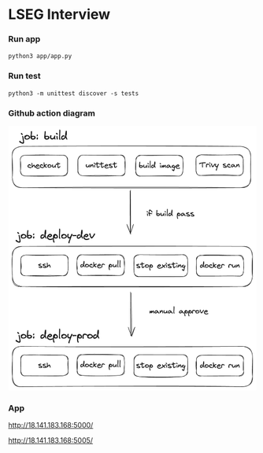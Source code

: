 # LSEG Interview

### Run app
```
python3 app/app.py
```

### Run test
```
python3 -m unittest discover -s tests
```

### Github action diagram
![diagram](./diagram.png)

### App
http://18.141.183.168:5000/

http://18.141.183.168:5005/